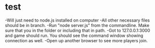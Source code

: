 # test
-Will just need to node.js installed on computer 
-All other necessary files should be in branch.
-Run "node server.js" from the commandline. Make sure that you in the folder or including that in path.
-Got to 127.0.0.1:3000 and game should run. You should see the command window showing connection as well.
-Open up another browser to see more players join.
